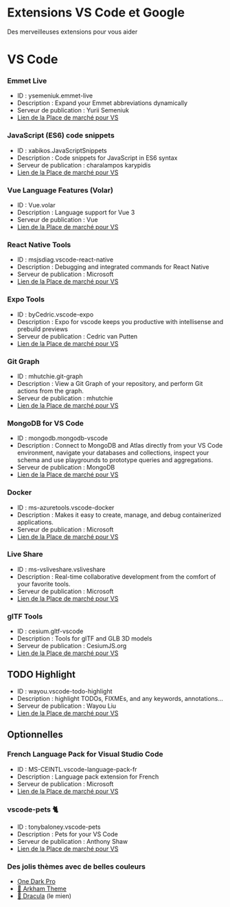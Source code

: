 # Extensions VS Code et Google 

Des merveilleuses extensions pour vous aider


# VS Code

### Emmet Live 
* ID : ysemeniuk.emmet-live
* Description : Expand your Emmet abbreviations dynamically
* Serveur de publication : Yurii Semeniuk
* [Lien de la Place de marché pour VS](https://marketplace.visualstudio.com/items?itemName=ysemeniuk.emmet-live)

### JavaScript (ES6) code snippets
* ID : xabikos.JavaScriptSnippets
* Description : Code snippets for JavaScript in ES6 syntax
* Serveur de publication : charalampos karypidis
* [Lien de la Place de marché pour VS](https://marketplace.visualstudio.com/items?itemName=xabikos.JavaScriptSnippets)

### Vue Language Features (Volar)
* ID : Vue.volar
* Description : Language support for Vue 3
* Serveur de publication : Vue
* [Lien de la Place de marché pour VS](https://marketplace.visualstudio.com/items?itemName=Vue.volar)

### React Native Tools
* ID : msjsdiag.vscode-react-native
* Description : Debugging and integrated commands for React Native
* Serveur de publication : Microsoft
* [Lien de la Place de marché pour VS](https://marketplace.visualstudio.com/items?itemName=msjsdiag.vscode-react-native)

### Expo Tools
* ID : byCedric.vscode-expo
* Description : Expo for vscode keeps you productive with intellisense and prebuild previews
* Serveur de publication : Cedric van Putten
* [Lien de la Place de marché pour VS](https://marketplace.visualstudio.com/items?itemName=byCedric.vscode-expo)

### Git Graph 
* ID : mhutchie.git-graph
* Description : View a Git Graph of your repository, and perform Git actions from the graph.
* Serveur de publication : mhutchie
* [Lien de la Place de marché pour VS](https://marketplace.visualstudio.com/items?itemName=mhutchie.git-graph)

### MongoDB for VS Code
* ID : mongodb.mongodb-vscode
* Description : Connect to MongoDB and Atlas directly from your VS Code environment, navigate your databases and collections, inspect your schema and use playgrounds to prototype queries and aggregations.
* Serveur de publication : MongoDB
* [Lien de la Place de marché pour VS](https://marketplace.visualstudio.com/items?itemName=mongodb.mongodb-vscode)

### Docker
* ID : ms-azuretools.vscode-docker
* Description : Makes it easy to create, manage, and debug containerized applications.
* Serveur de publication : Microsoft
* [Lien de la Place de marché pour VS](https://marketplace.visualstudio.com/items?itemName=ms-azuretools.vscode-docker)

### Live Share
* ID : ms-vsliveshare.vsliveshare
* Description : Real-time collaborative development from the comfort of your favorite tools.
* Serveur de publication : Microsoft
* [Lien de la Place de marché pour VS](https://marketplace.visualstudio.com/items?itemName=MS-vsliveshare.vsliveshare)

### glTF Tools
* ID : cesium.gltf-vscode
* Description : Tools for glTF and GLB 3D models
* Serveur de publication : CesiumJS.org
* [Lien de la Place de marché pour VS](https://marketplace.visualstudio.com/items?itemName=cesium.gltf-vscode)

## TODO Highlight
* ID : wayou.vscode-todo-highlight
* Description : highlight TODOs, FIXMEs, and any keywords, annotations...
* Serveur de publication : Wayou Liu
* [Lien de la Place de marché pour VS](https://marketplace.visualstudio.com/items?itemName=wayou.vscode-todo-highlight)

## Optionnelles

### French Language Pack for Visual Studio Code
* ID : MS-CEINTL.vscode-language-pack-fr
* Description : Language pack extension for French
* Serveur de publication : Microsoft
* [Lien de la Place de marché pour VS](https://marketplace.visualstudio.com/items?itemName=MS-CEINTL.vscode-language-pack-fr)

### vscode-pets 🐈
* ID : tonybaloney.vscode-pets
* Description : Pets for your VS Code
* Serveur de publication : Anthony Shaw
* [Lien de la Place de marché pour VS](https://marketplace.visualstudio.com/items?itemName=tonybaloney.vscode-pets)

### Des jolis thèmes avec de belles couleurs
* [One Dark Pro](https://marketplace.visualstudio.com/items?itemName=zhuangtongfa.Material-theme)
* [🦇 Arkham Theme](https://marketplace.visualstudio.com/items?itemName=lucasmsa.arkham-theme)
* [🧛 Dracula](https://marketplace.visualstudio.com/items?itemName=dracula-theme.theme-dracula) (le mien) 
